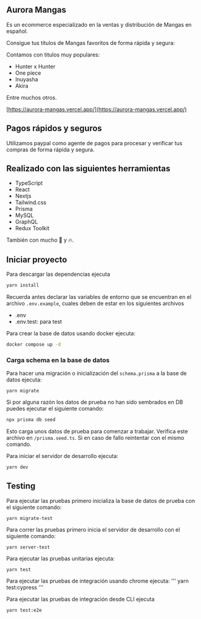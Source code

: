 ## Aurora Mangas 
Es un ecommerce especializado en la ventas y distribución de Mangas en español.

Consigue tus títulos de Mangas favoritos de forma rápida y segura:

Contamos con titulos muy populares:
- Hunter x Hunter 
- One piece
- Inuyasha
- Akira

Entre muchos otros.

[https://aurora-mangas.vercel.app/](https://aurora-mangas.vercel.app/)

## Pagos rápidos y seguros
Utilizamos paypal como agente de pagos para procesar y verificar tus compras de forma rápida y segura.

## Realizado con las siguientes herramientas 
- TypeScript
- React
- Nextjs
- Tailwind.css
- Prisma
- MySQL
- GraphQL
- Redux Toolkit

También con mucho 🧡 y 🔥.

## Iniciar proyecto
Para descargar las dependencias ejecuta
```bash
yarn install
```

Recuerda antes declarar las variables de entorno que se encuentran en el archivo `.env.example`, cuales deben de estar en los siguientes archivos
- .env
- .env.test: para test


Para crear la base de datos usando docker ejecuta:
```bash
docker compose up -d
```

### Carga schema en la base de datos

Para hacer una migración o inicialización del `schema.prisma` a la base de datos ejecuta:
```
yarn migrate
```

Si por alguna razón los datos de prueba no han sido sembrados en DB puedes ejecutar el siguiente comando:
```bash
npx prisma db seed
```

Esto carga unos datos de prueba para comenzar a trabajar. Verifica este archivo en `/prisma.seed.ts`. Si en caso de fallo reintentar con el mismo comando.

Para iniciar el servidor de desarrollo ejecuta:
```bash
yarn dev
```

## Testing
Para ejecutar las pruebas primero inicializa la base de datos de prueba con el siguiente comando:
```
yarn migrate-test
```

Para correr las pruebas primero inicia el servidor de desarrollo con el siguiente comando:
```
yarn server-test
```

Para ejecutar las pruebas unitarias ejecuta:
```
yarn test
```

Para ejecutar las pruebas de integración usando chrome ejecuta:
'''
yarn test:cypress
'''

Para ejecutar las pruebas de integración desde CLI ejecuta
```
yarn test:e2e
```


